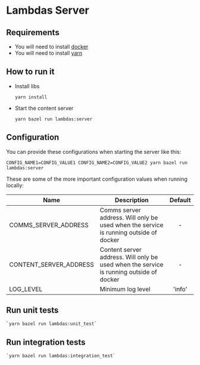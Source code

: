 # Lambdas Server

## Requirements

* You will need to install [docker](https://docs.docker.com/get-docker/)
* You will need to install [yarn](https://classic.yarnpkg.com/en/docs/install/)


## How to run it

* Install libs

    `yarn install`

* Start the content server

    `yarn bazel run lambdas:server`


## Configuration

You can provide these configurations when starting the server like this:

`CONFIG_NAME1=CONFIG_VALUE1 CONFIG_NAME2=CONFIG_VALUE2 yarn bazel run lambdas:server`

These are some of the more important configuration values when running locally:

| Name | Description | Default |
|------|-------------|:-----:|
| COMMS_SERVER_ADDRESS | Comms server address. Will only be used when the service is running outside of docker | - |
| CONTENT_SERVER_ADDRESS | Content server address. Will only be used when the service is running outside of docker | - |
| LOG_LEVEL | Minimum log level | 'info' |

## Run unit tests
    `yarn bazel run lambdas:unit_test`

## Run integration tests
    `yarn bazel run lambdas:integration_test`
